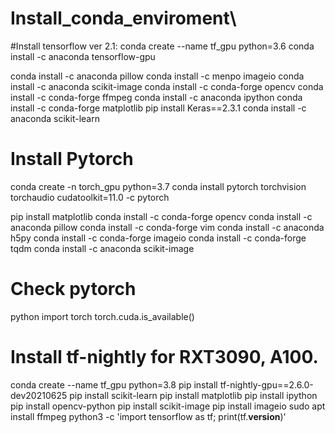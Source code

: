 # Install_conda_enviroment\

#Install tensorflow ver 2.1:
conda create --name tf_gpu python=3.6
conda install -c anaconda tensorflow-gpu


conda install -c anaconda pillow
conda install -c menpo imageio
conda install -c anaconda scikit-image
conda install -c conda-forge opencv
conda install -c conda-forge ffmpeg
conda install -c anaconda ipython
conda install -c conda-forge matplotlib
pip install Keras==2.3.1
conda install -c anaconda scikit-learn

# Install Pytorch 
conda create -n torch_gpu python=3.7
conda install pytorch torchvision torchaudio cudatoolkit=11.0 -c pytorch

pip install matplotlib
conda install -c conda-forge opencv
conda install -c anaconda pillow
conda install -c conda-forge vim
conda install -c anaconda h5py
conda install -c conda-forge imageio 
conda install -c conda-forge tqdm
conda install -c anaconda scikit-image 
# Check pytorch
python
import torch
torch.cuda.is_available()

# Install tf-nightly for RXT3090, A100.
conda create --name tf_gpu python=3.8
pip install tf-nightly-gpu==2.6.0-dev20210625
pip install scikit-learn
pip install matplotlib
pip install ipython
pip install opencv-python
pip install scikit-image
pip install imageio
sudo apt install ffmpeg
python3 -c 'import tensorflow as tf; print(tf.__version__)'

